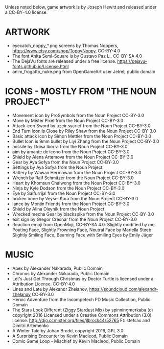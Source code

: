 
Unless noted below, game artwork is by Joseph Hewitt and released under
a CC-BY-4.0 license.

ARTWORK
=======

* eyecatch_noppy_*.png screens by Thomas Noppers, https://www.etsy.com/shop/ToppyNoppy, CC-BY-4.0
* The font Anita Semi-Square is by Gustavo Paz L., CC-BY-SA 4.0
* The DejaVu fonts are released under a free license. https://dejavu-fonts.github.io/License.html
* anim_frogatto_nuke.png from OpenGameArt user Jetrel, public domain

ICONS - MOSTLY FROM "THE NOUN PROJECT"
======================================

* Movement icon by ProSymbols from the Noun Project CC-BY-3.0
* Move by Mister Pixel from the Noun Project CC-BY-3.0
* Attack icon Sword by uzeir syarief from the Noun Project CC-BY-3.0
* End Turn Icon is Close by Riley Shaw from the Noun Project CC-BY-3.0
* Basic attack icon by Simon Mettler from the Noun Project CC-BY-3.0
* Bullet Icon is 9mm bullet by Liyi Zhang from the Noun Project CC-BY-3.0
* missile by Lluisa Iborra from the Noun Project CC-BY-3.0
* aim by amante de icono from the Noun Project CC-BY-3.0
* Shield by Alena Artemova from the Noun Project CC-BY-3.0
* Gear by Aya Sofya from the Noun Project CC-BY-3.0
* Settings by Aya Sofya from the Noun Project
* Battery by Wawan Hermawan from the Noun Project CC-BY-3.0
* Wrench by Ralf Schmitzer from the Noun Project CC-BY-3.0
* Heart by Khomsun Chaiwong from the Noun Project CC-BY-3.0
* Ninja by Kyle Dodson from the Noun Project CC-BY-3.0
* Eye by Saifurrijal from the Noun Project CC-BY-3.0
* broken bone by Veysel Kara from the Noun Project CC-BY-3.0
* lance by Monjin Friends from the Noun Project CC-BY-3.0
* Shield by Alina Oleynik from the Noun Project
* Wrecked mecha Gear by blackspike from the Noun Project CC-BY-3.0
* exit sign by Gregor Cresnar from the Noun Project CC-BY-3.0
* Reaction emoji from OpenMoji, CC-BY-SA 4.0. Slightly modified by me.
Pouting Face, Slightly Frowning Face, Neutral Face by Mariella Steeb
Slightly Smiling Face, Beaming Face with Smiling Eyes by Emily Jäger

MUSIC
=====

* Apex by Alexander Nakarada, Public Domain
* Chronos by Alexander Nakarada, Public Domain
* Let's Just Get Through Christmas by Doctor Turtle is licensed under a Attribution License. CC-BY-4.0
* Lines and Late by Alexandr Zhelanov, https://soundcloud.com/alexandr-zhelanov CC-BY-3.0
* Heroic Adventure from the Incompetech PD Music Collection, Public Domain
* The Stars Look Different (Ziggy Stardust Mix) by spinningmerkaba (c) copyright 2016 Licensed under a Creative Commons
 Attribution (3.0) license. http://dig.ccmixter.org/files/jlbrock44/52765 Ft: stefsax and Dimitri Artemenko
* A Winter Tale by Johan Brodd, copyright 2016, GPL 3.0
* A Surprising Encounter by Kevin Macleod, Public Domain
* Comic Game Loop - Mischief by Kevin Macleod, Public Domain


